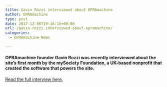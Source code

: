 ```yaml
---
title: Gavin Rozzi interviewed about OPRAmachine
author: OPRAmachine
type: post
date: 2017-12-06T19:16:15+00:00
url: /gavin-rozzi-interviewed-about-opramachine/
categories:
  - OPRAmachine News

---
```

#### OPRAmachine founder Gavin Rozzi was recently interviewed about the site&#8217;s first month by the mySociety Foundation, a UK-based nonprofit that created the software that powers the site.

[Read the full interview here.][1]

 [1]: https://www.mysociety.org/2017/12/06/introducing-opramachine-tackling-political-corruption-in-new-jersey/